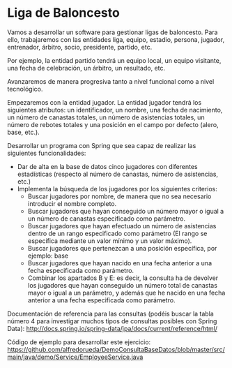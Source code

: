 # Liga de Baloncesto

Vamos a desarrollar un software para gestionar ligas de baloncesto. Para ello, trabajaremos con las entidades liga, equipo, estadio, persona, jugador, entrenador, árbitro, socio, presidente, partido, etc.

Por ejemplo, la entidad partido tendrá un equipo local, un equipo visitante, una fecha de celebración, un árbitro, un resultado, etc.

Avanzaremos de manera progresiva tanto a nivel funcional como a nivel tecnológico.

Empezaremos con la entidad jugador. La entidad jugador tendrá los siguientes atributos: un identificador, un nombre, una fecha de nacimiento, un número de canastas totales, un número de asistencias totales, un número de rebotes totales y una posición en el campo por defecto (alero, base, etc.).

Desarrollar un programa con Spring que sea capaz de realizar las siguientes funcionalidades:

- Dar de alta en la base de datos cinco jugadores con diferentes estadísticas (respecto al número de canastas, número de asistencias, etc.)
- Implementa la búsqueda de los jugadores por los siguientes criterios:
	* Buscar jugadores por nombre, de manera que no sea necesario introducir el nombre completo.
	* Buscar jugadores que hayan conseguido un número mayor o igual a un número de canastas especificado como parámetro.
	* Buscar jugadores que hayan efectuado un número de asistencias dentro de un rango especificado como parámetro (El rango se específica mediante un valor mínimo y un valor máximo).
	* Buscar jugadores que pertenezcan a una posición específica, por ejemplo: base
	* Buscar jugadores que hayan nacido en una fecha anterior a una fecha especificada como parámetro.
	* Combinar los apartados B y E: es decir, la consulta ha de devolver los jugadores que hayan conseguido un número total de canastas mayor o igual a un parámetro, y además que he nacido en una fecha anterior a una fecha especificada como parámetro.

Documentación de referencia para las consultas (podéis buscar la tabla número 4 para investigar muchos tipos de consultas posibles con Spring Data):
http://docs.spring.io/spring-data/jpa/docs/current/reference/html/

Código de ejemplo para desarrollar este ejercicio:
https://github.com/alfredorueda/DemoConsultaBaseDatos/blob/master/src/main/java/demo/Service/EmployeeService.java

